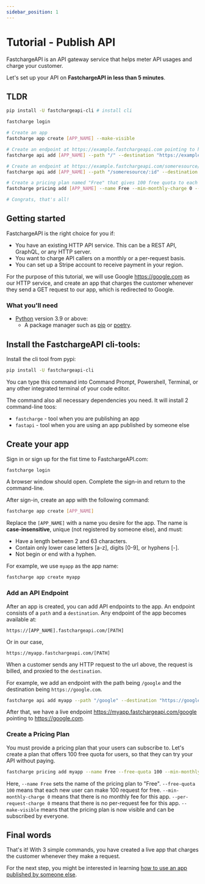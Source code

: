 ```yaml
---
sidebar_position: 1
---
```


# Tutorial - Publish API

FastchargeAPI is an API gateway service that helps meter API usages and charge your customer.

Let's set up your API on **FastchargeAPI in less than 5 minutes**.

## TLDR

```bash
pip install -U fastchargeapi-cli # install cli

fastcharge login

# Create an app
fastcharge app create [APP_NAME] --make-visible 

# Create an endpoint at https://example.fastchargeapi.com pointing to https://example.com
fastcharge api add [APP_NAME] --path "/" --destination "https://example.com" 

# Create an endpoint at https://example.fastchargeapi.com/someresource/:id pointing to https://example.com/someresource/:id
fastcharge api add [APP_NAME] --path "/someresource/:id" --destination "https://example.com/someresource/:id" 

# Create a pricing plan named "Free" that gives 100 free quota to each new user
fastcharge pricing add [APP_NAME] --name Free --min-monthly-charge 0 --per-request-charge 0 --free-quota 100 --make-visible 

# Congrats, that's all!
```


## Getting started

FastchargeAPI is the right choice for you if:

* You have an existing HTTP API service. This can be a REST API, GraphQL, or
  any HTTP server. 
* You want to charge API callers on a monthly or a per-request basis.
* You can set up a Stripe account to receive payment in your region.


For the purpose of this tutorial, we will use Google https://google.com as our
HTTP service, and create an app that charges the customer whenever they send a
GET request to our app, which is redirected to Google.


### What you'll need

-   [Python](https://www.python.org/) version 3.9 or above:
    -   A package manager such as [pip](https://pypi.org/project/pip/) or
        [poetry](https://python-poetry.org/).

## Install the FastchargeAPI cli-tools:

Install the cli tool from pypi:

```bash
pip install -U fastchargeapi-cli
```

You can type this command into Command Prompt, Powershell, Terminal, or any other integrated terminal of your code editor.

The command also all necessary dependencies you need. It will install 2 command-line toos:

* `fastcharge` - tool when you are publishing an app 
* `fastapi` - tool when you are using an app published by someone else

## Create your app

Sign in or sign up for the fist time to FastchargeAPI.com:

```bash
fastcharge login
```

A browser window should open. Complete the sign-in and return to the command-line.

After sign-in, create an app with the following command:

```bash
fastcharge app create [APP_NAME]
```

Replace the `[APP_NAME]` with a name you desire for the app. The name is
**case-insensitive**, unique (not registered by someone else), and must:

* Have a length between 2 and 63 characters.
* Contain only lower case letters [a-z], digits [0-9], or hyphens [-].
* Not begin or end with a hyphen.

For example, we use `myapp` as the app name:

```bash
fastcharge app create myapp
```


### Add an API Endpoint

After an app is created, you can add API endpoints to the app. An endpoint
consists of a `path` and a `destination`. Any endpoint of the app becomes available at:

```
https://[APP_NAME].fastchargeapi.com/[PATH]
```

Or in our case, 

```
https://myapp.fastchargeapi.com/[PATH]
```

When a customer sends any HTTP request to the url above, the request is billed,
and proxied to the `destination`.

For example, we add an endpoint with the path being `/google` and the
destination being `https://google.com`.


```bash
fastcharge api add myapp --path "/google" --destination "https://google.com"
```

After that, we have a live endpoint https://myapp.fastchargeapi.com/google pointing to https://google.com.


### Create a Pricing Plan

You must provide a pricing plan that your users can subscribe to. Let's create a
plan that offers 100 free quota for users, so that they can try your API without
paying.


```bash
fastcharge pricing add myapp --name Free --free-quota 100 --min-monthly-charge 0 --per-request-charge 0 --make-visible
```

Here, `--name Free` sets the name of the pricing plan to "Free". `--free-quota
100` means that each new user can make 100 request for free.
`--min-monthly-charge 0` means that there is no monthly fee for this app.
`--per-request-charge 0` means that there is no per-request fee for this app.
`--make-visible` means that the pricing plan is now visible and can be
subscribed by everyone.

## Final words

That's it! With 3 simple commands, you have created a live app that charges the
customer whenever they make a request.

For the next step, you might be interested in learning [how to use an app
published by someone else](./intro-use-api).
